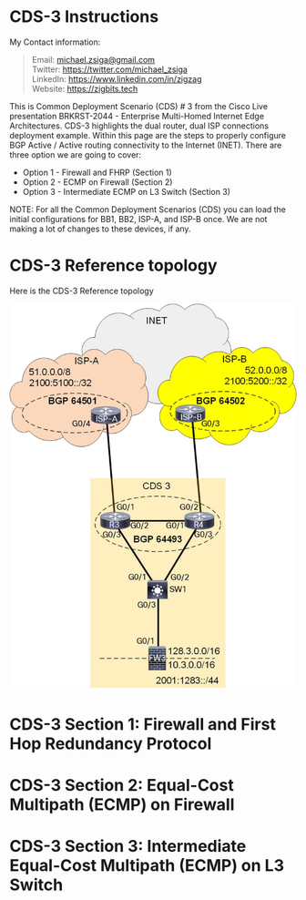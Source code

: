 # CDS-3 Instructions

My Contact information:
> Email:    michael.zsiga@gmail.com\
> Twitter:  https://twitter.com/michael_zsiga \
> LinkedIn: https://www.linkedin.com/in/zigzag \
> Website:  https://zigbits.tech

This is Common Deployment Scenario (CDS) # 3 from the Cisco Live presentation BRKRST-2044 - Enterprise Multi-Homed Internet Edge Architectures. CDS-3 highlights the dual router, dual ISP connections deployment example. Within this page are the steps to properly configure BGP Active / Active routing connectivity to the Internet (INET).  There are three option we are going to cover:

- Option 1 - Firewall and FHRP (Section 1)
- Option 2 - ECMP on Firewall (Section 2)
- Option 3 - Intermediate ECMP on L3 Switch (Section 3)

NOTE: For all the Common Deployment Scenarios (CDS) you can load the initial configurations for BB1, BB2, ISP-A, and ISP-B once. We are not making a lot of changes to these devices, if any.

# CDS-3 Reference topology
Here is the CDS-3 Reference topology

![CDS-3 Reference topology](CDS-3_Topology.jpg)


# CDS-3 Section 1: Firewall and First Hop Redundancy Protocol





# CDS-3 Section 2: Equal-Cost Multipath (ECMP) on Firewall







# CDS-3 Section 3: Intermediate Equal-Cost Multipath (ECMP) on L3 Switch
